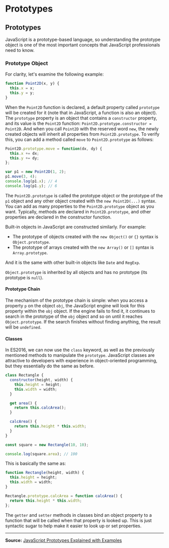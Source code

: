 # Prototypes

## Prototypes

JavaScript is a prototype-based language, so understanding the prototype object is one of the most important concepts that JavaScript professionals need to know.

### Prototype Object

For clarity, let's examine the following example:

```javascript
function Point2D(x, y) {
  this.x = x;
  this.y = y;
}
```

When the `Point2D` function is declared, a default property called `prototype` will be created for it (note that in JavaScript, a function is also an object). The `prototype` property is an object that contains a `constructor` property, and its value is the `Point2D` function: `Point2D.prototype.constructor = Point2D`. And when you call `Point2D` with the reserved word `new`, the newly created objects will inherit all properties from `Point2D.prototype`. To verify this, you can add a method called `move` to `Point2D.prototype` as follows:

```javascript
Point2D.prototype.move = function(dx, dy) {
  this.x += dx;
  this.y += dy;
};

var p1 = new Point2D(1, 2);
p1.move(3, 4);
console.log(p1.x); // 4
console.log(p1.y); // 6
```

The `Point2D.prototype` is called the prototype object or the prototype of the `p1` object and any other object created with the `new Point2D(...)` syntax. You can add as many properties to the `Point2D.prototype` object as you want. Typically, methods are declared in `Point2D.prototype`, and other properties are declared in the constructor function.

Built-in objects in JavaScript are constructed similarly. For example:

* The prototype of objects created with the `new Object()` or `{}` syntax is `Object.prototype`.
* The prototype of arrays created with the `new Array()` or `[]` syntax is `Array.prototype`.

And it is the same with other built-in objects like `Date` and `RegExp`.

`Object.prototype` is inherited by all objects and has no prototype (its prototype is `null`).

#### Prototype Chain

The mechanism of the prototype chain is simple: when you access a property `p` on the object `obj`, the JavaScript engine will look for this property within the `obj` object. If the engine fails to find it, it continues to search in the prototype of the `obj` object and so on until it reaches `Object.prototype`. If the search finishes without finding anything, the result will be `undefined`.

#### Classes

In ES2016, we can now use the `class` keyword, as well as the previously mentioned methods to manipulate the `prototype`. JavaScript classes are attractive to developers with experience in object-oriented programming, but they essentially do the same as before.

```javascript
class Rectangle {
  constructor(height, width) {
    this.height = height;
    this.width = width;
  }

  get area() {
    return this.calcArea();
  }

  calcArea() {
    return this.height * this.width;
  }
}

const square = new Rectangle(10, 10);

console.log(square.area); // 100
```

This is basically the same as:

```javascript
function Rectangle(height, width) {
  this.height = height;
  this.width = width;
}

Rectangle.prototype.calcArea = function calcArea() {
  return this.height * this.width;
};
```

The `getter` and `setter` methods in classes bind an object property to a function that will be called when that property is looked up. This is just syntactic sugar to help make it easier to look up or set properties.

***

**Source:** [JavaScript Prototypes Explained with Examples](https://www.freecodecamp.org/espanol/news/prototipo-javascript-expliacado-con-ejemplos/)
